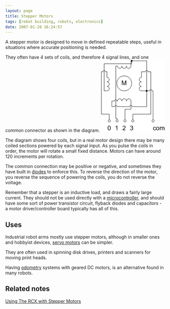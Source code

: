 ```yaml
---
layout: page
title: Stepper Motors
tags: [robot building, robots, electronics]
date: 2007-01-28 16:24:57
---
```

A stepper motor is designed to move in defined repeatable steps, useful in situations where accurate positioning is needed.

They often have 4 sets of coils, and therefore 4 signal lines, and one common connector as shown in the diagram.
![Stepper motor schematic diagram](/galleries/gallery-1-common-images/138-steppermotor.png)

The diagram shows four coils, but in a real motor design there may be many coiled sections powered by each signal input. As you pulse the coils in order, the motor will rotate a small fixed distance. Motors can have around 120 increments per rotation.

The common connection may be positive or negative, and sometimes they have built in [diodes](/wiki/diode.html "Diode") to enforce this. To reverse the direction of the motor, you reverse the sequence of powering the coils, you do not reverse the voltage.

Remember that a stepper is an inductive load, and draws a fairly large current. They should not be used directly with a [microcontroller](/wiki/microcontroller.html "A programmable digital controller (or "), and should have some sort of power transistor circuit, flyback diodes and capacitors - a motor driver/controller board typically has all of this.

## Uses

Industrial robot arms mostly use stepper motors, although in smaller ones and hobbyist devices, [servo motors](/wiki/servo_motor.html "A motor with built in positioning control - easily interfaced with digital systems") can be simpler.

They are often used in spinning disk drives, printers and scanners for moving print heads.

Having [odometry](/wiki/odometry.html "Measurement of distance through step/rev counting") systems with geared DC motors, is an alternative found in many robots.

## Related notes

[Using The RCX with Stepper Motors](/wiki/using_the_rcx_with_stepper_motors.html "Using The RCX With Stepper Motors")
